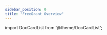 ```yaml
---
sidebar_position: 0
title: "FreeGrant Overview"
---
```

import DocCardList from '@theme/DocCardList';


<DocCardList />